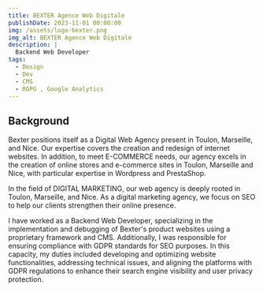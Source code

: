 ```yaml
---
title: BEXTER Agence Web Digitale
publishDate: 2023-11-01 00:00:00
img: /assets/logo-bexter.png
img_alt: BEXTER Agence Web Digitale
description: |
  Backend Web Developer
tags:
  - Design
  - Dev
  - CMS
  - RGPG , Google Analytics
---
```


## Background

Bexter positions itself as a Digital Web Agency present in Toulon, Marseille, and Nice. Our expertise covers the creation and redesign of internet websites. In addition, to meet E-COMMERCE needs, our agency excels in the creation of online stores and e-commerce sites in Toulon, Marseille and Nice, with particular expertise in Wordpress and PrestaShop.

In the field of DIGITAL MARKETING, our web agency is deeply rooted in Toulon, Marseille, and Nice. As a digital marketing agency, we focus on SEO to help our clients strengthen their online presence.

I have worked as a Backend Web Developer, specializing in the implementation and debugging of Bexter's product websites using a proprietary framework and CMS. Additionally, I was responsible for ensuring compliance with GDPR standards for SEO purposes. In this capacity, my duties included developing and optimizing website functionalities, addressing technical issues, and aligning the platforms with GDPR regulations to enhance their search engine visibility and user privacy protection.
